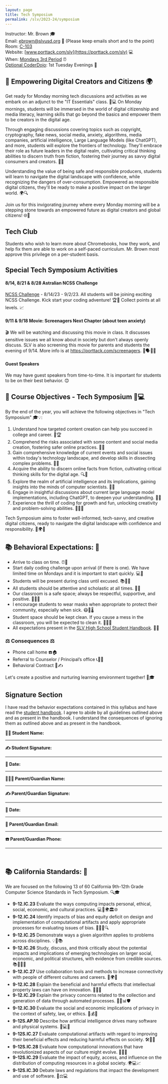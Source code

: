 ```yaml
---
layout: page
title: Tech Symposium
permalink: /slv/2023-24/symposium
---
```

Instructor: Mr. Brown 🎓
<br>
Email: [ebrown@slvusd.org](mailto:ebrown@slvusd.org) 📧 (Please keep emails short and to the point)
<br>
Room: [C-103](/docs/assets/images/SLVHSCampusmap.pdf)
<br>
Website: [www.porttack.com/slv](https://porttack.com/slv) 💻
<br>
When: [Mondays 3rd Period](https://4.files.edl.io/cc47/08/02/23/003111-2f5a833f-44e2-4f38-99ff-07bf15ec51e7.pdf) ⏰
<br>
[Optional CoderDojo](/slv/2023-24/coderdojo): 1st Tuesday Evenings 🌙

## 🚀 Empowering Digital Creators and Citizens 🌍

Get ready for Monday morning tech discussions and activities as we embark on an  adjunct to the "IT Essentials" class. 🚀💻 On Monday mornings, students will be immersed in the world of digital citizenship and media literacy, learning skills that go beyond the basics and empower them to be creators in the digital age.

Through engaging discussions covering topics such as copyright, cryptography, fake news, social media, anxiety, algorithms, media companies, artificial intelligence, Large Language Models (like ChatGPT), and more, students will explore the frontiers of technology. They'll embrace their role as future leaders in the digital realm, cultivating critical thinking abilities to discern truth from fiction, fostering their journey as savvy digital consumers and creators. 💬💡

Understanding the value of being safe and responsible producers, students will learn to navigate the digital landscape with confidence, while recognizing the dangers of over-consumption. Empowered as responsible digital citizens, they'll be ready to make a positive impact on the larger world. 🌍🔍

Join us for this invigorating journey where every Monday morning will be a stepping stone towards an empowered future as digital creators and global citizens! 🌐🌟

## Tech Club

Students who wish to learn more about Chromebooks, how they work, and help fix them are able to work on a self-paced curriculum. Mr. Brown most approve this privilege on a per-student basis.

## Special Tech Symposium Activities

#### 8/14, 8/21 & 8/28 Astralian NCSS Challenge

[NCSS Challenge](https://groklearning.com/challenge/) - 8/14/23 - 9/2/23. All students will be joining exciting NCSS Challenge. Kick start your coding adventure! 🏆🚀 Collect points at all levels. 📈

#### 9/11 & 9/18 Movie: Screenagers Next Chapter (about teen anxiety)

🎬 We will be watching and discussing this movie in class. It discusses sensitive issues we all know about in society but don't always openly discuss. SLV is also screening this movie for parents and students the evening of 9/14. More info is at https://porttack.com/screenagers. 🍿🗣️💬🌐

#### Guest Speakers

We may have guest speakers from time-to-time. It is important for students to be on their best behavior. 😊

## 🎯 Course Objectives - Tech Symposium 🚀💻

By the end of the year, you will achieve the following objectives in "Tech Symposium" 🎓💡:

1. Understand how targeted content creation can help you succeed in college and career. 🎯🏆
2. Comprehend the risks associated with some content and social media creation, fostering safer online practices. 🚫😬
3. Gain comprehensive knowledge of current events and social issues within today's technology landscape, and develop skills in dissecting complex problems. 📰🌐
4. Acquire the ability to discern online facts from fiction, cultivating critical thinking skills for the digital age. 🔍🧠
5. Explore the realm of artificial intelligence and its implications, gaining insights into the minds of computer scientists. 🤖💡
6. Engage in insightful discussions about current large language model implementations, including ChatGPT, to deepen your understanding. 💬🌐
7. Experience the thrill of coding for growth and fun, unlocking creativity and problem-solving abilities. 👩‍💻🎉

Tech Symposium aims to foster well-informed, tech-savvy, and creative digital citizens, ready to navigate the digital landscape with confidence and responsibility. 🌟🌍🚀

## 📚 Behavioral Expectations: 🚀

- Arrive to class on time. ⏰🚪
- Start daily coding challenge upon arrival (if there is one). We have limited time on Mondays and it is important to start quickly. 💻🧩
- Students will be present during class until excused. 📚🙋‍♂️
- All students should be attentive and scholastic at all times. 👀🧠
- Our classroom is a safe space; always be respectful, supportive, and positive. 🏫🤝😊
- I encourage students to wear masks when appropriate to protect their community, especially when sick. 😷👥🌡️
- Student space should be kept clean. If you cause a mess in the classroom, you will be expected to clean it. 🧹🚮🧽
- All expectations present in the [SLV High School Student Handbook](https://4.files.edl.io/bc4e/08/02/23/002808-b216a732-f42e-49b7-8bda-aea29630e3de.pdf). 🍎📘

### ⚖️ Consequences ⚖️

- Phone call home ☎️🏠
- Referral to Counselor / Principal’s office 📞👨‍💼
- Behavioral Contract 📜✍️

Let's create a positive and nurturing learning environment together! 🌟🎓

## Signature Section

I have read the behavior expectations contained in this syllabus and have read the [student handbook](https://4.files.edl.io/bc4e/08/02/23/002808-b216a732-f42e-49b7-8bda-aea29630e3de.pdf). I agree to abide by all guidelines outlined above and as present in the handbook. I understand the consequences of ignoring them as outlined above and as present in the handbook.


**🧑‍🎓 Student Name:**  
<div style="width:500px"><hr style="border-color:black"/></div>

**✍️ Student Signature:**  
<div style="width:500px"><hr style="border-color:black"/></div>

**📅 Date:**  
<div style="width:500px"><hr style="border-color:black"/></div>

**👨‍👩‍👦 Parent/Guardian Name:**  
<div style="width:500px"><hr style="border-color:black"/></div>

**✍️ Parent/Guardian Signature:**  
<div style="width:500px"><hr style="border-color:black"/></div>

**📅 Date:**  
<div style="width:500px"><hr style="border-color:black"/></div>

**📧 Parent/Guardian Email:**  
<div style="width:500px"><hr style="border-color:black"/></div>

**☎️ Parent/Guardian Phone:**  
<div style="width:500px"><hr style="border-color:black"/></div>

<br>

## 📚 California Standards: 🎯

We are focused on the following 13 of 60 California 9th-12th Grade Computer Science Standards in Tech Symposium. 🔍🎓

* **9-12.IC.23** Evaluate the ways computing impacts personal, ethical, social, economic, and cultural practices. 💻🧠🌍🏛️🌐
* **9-12.IC.24** Identify impacts of bias and equity deficit on design and implementation of computational artifacts and apply appropriate processes for evaluating issues of bias. 🎯🚧📐🔍
* **9-12.IC.25** Demonstrate ways a given algorithm applies to problems across disciplines. 💡🔢📚
* **9-12.IC.26** Study, discuss, and think critically about the potential impacts and implications of emerging technologies on larger social, economic, and political structures, with evidence from credible sources. 📚🤔🌐🌇
* **9-12.IC.27** Use collaboration tools and methods to increase connectivity with people of different cultures and careers. 🤝🌍💼
* **9-12.IC.28** Explain the beneficial and harmful effects that intellectual property laws can have on innovation. 💼📜🔬
* **9-12.IC.29** Explain the privacy concerns related to the collection and generation of data through automated processes. 🕵️‍♂️📊🛡️
* **9-12.IC.30** Evaluate the social and economic implications of privacy in the context of safety, law, or ethics. 👥💰🔐
* **9-12S.AP.10** Describe how artificial intelligence drives many software and physical systems. 🤖💻🌐
* **9-12S.IC.27** Evaluate computational artifacts with regard to improving their beneficial effects and reducing harmful effects on society. 🛠️🌱🚫
* **9-12S.IC.28** Evaluate how computational innovations that have revolutionized aspects of our culture might evolve. 🚀💡🔄
* **9-12S.IC.29** Evaluate the impact of equity, access, and influence on the distribution of computing resources in a global society. 🌍💻📈
* **9-12S.IC.30** Debate laws and regulations that impact the development and use of software. 📝⚖️💻

